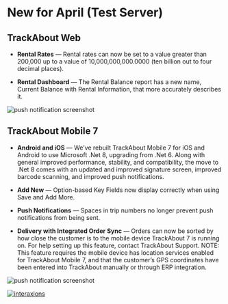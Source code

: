 # New for April (Test Server)

## TrackAbout Web

* **Rental Rates** — Rental rates can now be set to a value greater than 200,000 up to a value of 10,000,000,000.0000 (ten billion out to four decimal places).
  
* **Rental Dashboard** — The Rental Balance report has a new name, Current Balance with Rental Information, that more accurately describes it.

![push notification screenshot](https://supportkb.trackabout.com/Content/Resources/Images/image1449.png)





## TrackAbout Mobile 7

* **Android and iOS** — We’ve rebuilt TrackAbout Mobile 7 for iOS and Android to use Microsoft .Net 8, upgrading from .Net 6. Along with general improved performance, stability, and compatibility, the move to .Net 8 comes with an updated and improved signature screen, improved barcode scanning, and improved push notifications.

* **Add New** — Option-based Key Fields now display correctly when using Save and Add More.
  
* **Push Notifications** — Spaces in trip numbers no longer prevent push notifications from being sent.

* **Delivery with Integrated Order Sync** — Orders can now be sorted by how close the customer is to the mobile device TrackAbout 7 is running on.  For help setting up this feature, contact TrackAbout Support. NOTE: This feature requires the mobile device has location services enabled for TrackAbout Mobile 7, and that the customer’s GPS coordinates have been entered into TrackAbout manually or through ERP integration. 

![push notification screenshot](https://supportkb.trackabout.com/Content/Resources/Images/image1460.png)


 
[![interaxions](https://supportkb.trackabout.com/Content/Resources/Images/IAX%202024%20graphic.png)](https://datacor.swoogo.com/interaxions24/begin)




